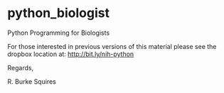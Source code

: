 # python_biologist

Python Programming for Biologists

For those interested in previous versions of this material please see the dropbox location at: http://bit.ly/nih-python

Regards,

R. Burke Squires